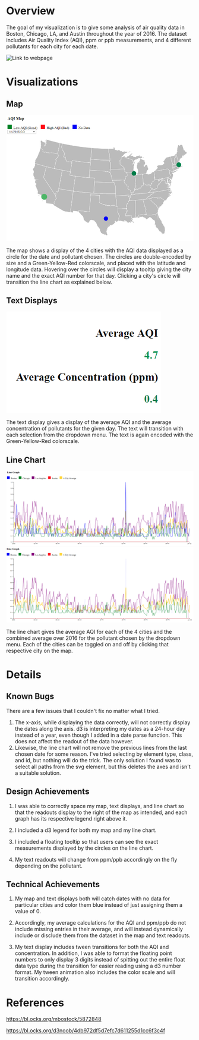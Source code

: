 # Overview

The goal of my visualization is to give some analysis of air quality data in Boston, Chicago, LA, and Austin throughout the year of 2016. The dataset includes Air Quality Index (AQI), ppm or ppb measurements, and 4 different pollutants for each city for each date. 

![Link to webpage](https://justinm1295.github.io/04-MultipleViews/)

# Visualizations

## Map

![Map](img/Map.PNG)

The map shows a display of the 4 cities with the AQI data displayed as a circle for the date and pollutant chosen. The circles are double-encoded by size and a Green-Yellow-Red colorscale, and placed with the latitude and longitude data. Hovering over the circles will display a tooltip giving the city name and the exact AQI number for that day. Clicking a city's circle will transition the line chart as explained below.

## Text Displays

![TextDisplays](img/Text.PNG)

The text display gives a display of the average AQI and the average concentration of pollutants for the given day. The text will transition with each selection from the dropdown menu. The text is again encoded with the Green-Yellow-Red colorscale.

## Line Chart

![LineChart1](img/Line1.PNG)
![LineChart2](img/Line2.PNG)

The line chart gives the average AQI for each of the 4 cities and the combined average over 2016 for the pollutant chosen by the dropdown menu. Each of the cities can be toggled on and off by clicking that respective city on the map. 

# Details

## Known Bugs

There are a few issues that I couldn't fix no matter what I tried.

1) The x-axis, while displaying the data correctly, will not correctly display the dates along the axis. d3 is interpreting my dates as a 24-hour day instead of a year, even though I added in a date parse function. This does not affect the readout of the data however.
2) Likewise, the line chart will not remove the previous lines from the last chosen date for some reason. I've tried selecting by element type, class, and id, but nothing will do the trick. The only solution I found was to select all paths from the svg element, but this deletes the axes and isn't a suitable solution.

## Design Achievements

1) I was able to correctly space my map, text displays, and line chart so that the readouts display to the right of the map as intended, and each graph has its respective legend right above it.

2) I included a d3 legend for both my map and my line chart. 

3) I included a floating tooltip so that users can see the exact measurements displayed by the circles on the line chart.

4) My text readouts will change from ppm/ppb accordingly on the fly depending on the pollutant.

## Technical Achievements

1) My map and text displays both will catch dates with no data for particular cities and color them blue instead of just assigning them a value of 0.

2) Accordingly, my average calculations for the AQI and ppm/ppb do not include missing entries in their average, and will instead dynamically include or disclude them from the dataset in the map and text readouts.

3) My text display includes tween transitions for both the AQI and concentration. In addition, I was able to format the floating point numbers to only display 3 digits instead of spitting out the entire float data type during the transition for easier reading using a d3 number format. My tween animation also includes the color scale and will transition accordingly. 


# References

https://bl.ocks.org/mbostock/5872848

https://bl.ocks.org/d3noob/4db972df5d7efc7d611255d1cc6f3c4f